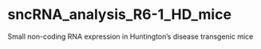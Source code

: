 # sncRNA_analysis_R6-1_HD_mice
Small non-coding RNA expression in Huntington’s disease transgenic mice
